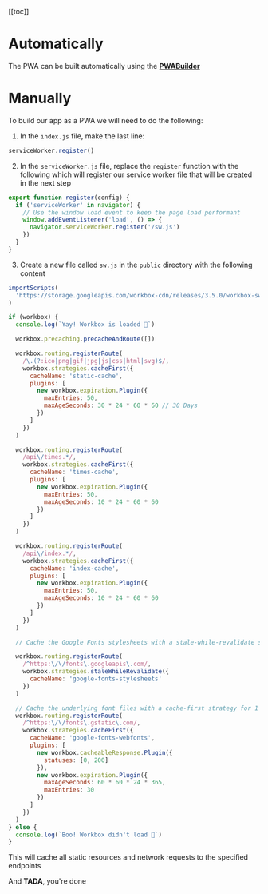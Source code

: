 [[toc]]

# Automatically

The PWA can be built automatically using the [**PWABuilder**](https://www.pwabuilder.com)

# Manually

To build our app as a PWA we will need to do the following:

1. In the `index.js` file, make the last line:

```js
serviceWorker.register()
```

2. In the `serviceWorker.js` file, replace the `register` function with the following which will register our service worker file that will be created in the next step

```js
export function register(config) {
  if ('serviceWorker' in navigator) {
    // Use the window load event to keep the page load performant
    window.addEventListener('load', () => {
      navigator.serviceWorker.register('/sw.js')
    })
  }
}
```

3. Create a new file called `sw.js` in the `public` directory with the following content

```js
importScripts(
  'https://storage.googleapis.com/workbox-cdn/releases/3.5.0/workbox-sw.js'
)

if (workbox) {
  console.log(`Yay! Workbox is loaded 🎉`)

  workbox.precaching.precacheAndRoute([])

  workbox.routing.registerRoute(
    /\.(?:ico|png|gif|jpg|js|css|html|svg)$/,
    workbox.strategies.cacheFirst({
      cacheName: 'static-cache',
      plugins: [
        new workbox.expiration.Plugin({
          maxEntries: 50,
          maxAgeSeconds: 30 * 24 * 60 * 60 // 30 Days
        })
      ]
    })
  )

  workbox.routing.registerRoute(
    /api\/times.*/,
    workbox.strategies.cacheFirst({
      cacheName: 'times-cache',
      plugins: [
        new workbox.expiration.Plugin({
          maxEntries: 50,
          maxAgeSeconds: 10 * 24 * 60 * 60
        })
      ]
    })
  )

  workbox.routing.registerRoute(
    /api\/index.*/,
    workbox.strategies.cacheFirst({
      cacheName: 'index-cache',
      plugins: [
        new workbox.expiration.Plugin({
          maxEntries: 50,
          maxAgeSeconds: 10 * 24 * 60 * 60
        })
      ]
    })
  )

  // Cache the Google Fonts stylesheets with a stale-while-revalidate strategy.

  workbox.routing.registerRoute(
    /^https:\/\/fonts\.googleapis\.com/,
    workbox.strategies.staleWhileRevalidate({
      cacheName: 'google-fonts-stylesheets'
    })
  )

  // Cache the underlying font files with a cache-first strategy for 1 year.
  workbox.routing.registerRoute(
    /^https:\/\/fonts\.gstatic\.com/,
    workbox.strategies.cacheFirst({
      cacheName: 'google-fonts-webfonts',
      plugins: [
        new workbox.cacheableResponse.Plugin({
          statuses: [0, 200]
        }),
        new workbox.expiration.Plugin({
          maxAgeSeconds: 60 * 60 * 24 * 365,
          maxEntries: 30
        })
      ]
    })
  )
} else {
  console.log(`Boo! Workbox didn't load 😬`)
}
```

This will cache all static resources and network requests to the specified endpoints

And **TADA**, you're done
